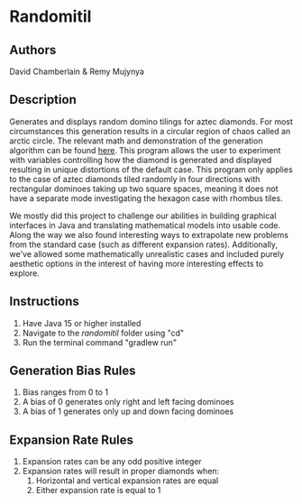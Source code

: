 # Randomitil

## Authors
David Chamberlain & Remy Mujynya

## Description
Generates and displays random domino tilings for aztec diamonds. For most circumstances this generation results in a circular region of chaos called an arctic circle. The relevant math and demonstration of the generation algorithm can be found [here](https://youtu.be/Yy7Q8IWNfHM). This program allows the user to experiment with variables controlling how the diamond is generated and displayed resulting in unique distortions of the default case. This program only applies to the case of aztec diamonds tiled randomly in four directions with rectangular dominoes taking up two square spaces, meaning it does not have a separate mode investigating the hexagon case with rhombus tiles.

We mostly did this project to challenge our abilities in building graphical interfaces in Java and translating mathematical models into usable code. Along the way we also found interesting ways to extrapolate new problems from the standard case (such as different expansion rates). Additionally, we've allowed some mathematically unrealistic cases and included purely aesthetic options in the interest of having more interesting effects to explore.

## Instructions
1. Have Java 15 or higher installed
1. Navigate to the *randomitil* folder using "cd"
1. Run the terminal command "gradlew run"

## Generation Bias Rules
1. Bias ranges from 0 to 1
1. A bias of 0 generates only right and left facing dominoes
1. A bias of 1 generates only up and down facing dominoes

## Expansion Rate Rules
1. Expansion rates can be any odd positive integer
1. Expansion rates will result in proper diamonds when:
    1. Horizontal and vertical expansion rates are equal
    1. Either expansion rate is equal to 1
